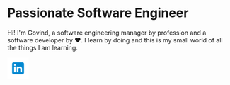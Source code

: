 # Passionate Software Engineer

Hi! I'm Govind, a software engineering manager by profession and a software developer by :heart:. I learn by doing and this is my small world of all the things I am learning.

[![linkedin GovindBisht](https://github.com/bishtgovind30/bishtgovind30/blob/main/assests/icons/linkedin-icon.png "linkedin icon with padding")](https://www.linkedin.com/in/bishtgovind/)
<!---
bishtgovind30/bishtgovind30 is a ✨ special ✨ repository because its `README.md` (this file) appears on your GitHub profile.
You can click the Preview link to take a look at your changes.
--->
